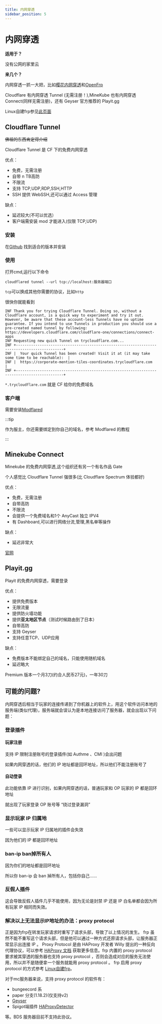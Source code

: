 ```yaml
---
title: 内网穿透
sidebar_position: 5
---
```


# 内网穿透

**适用于？**

没有公网的家里云

**来几个？**

内网穿透一抓一大把，比如[樱花内网穿透](https://www.natfrp.com/)和[OpenFrp](https://www.openfrp.net/)

Cloudflare 有内网穿透 Tunnel (无需注册！),MineKube 也有内网穿透 Connect(同样无需注册)，还有 Geyser 官方推荐的 Playit.gg

Linux自建frp参见[此页面](https://nitwikit.yizhan.wiki/advance/Linux/frp)

## Cloudflare Tunnel

~~佛祖的东西肯定得介绍~~

Cloudflare Tunnel 是 CF 下的免费内网穿透

优点：

* 免费，无需注册
* 自带 n TB高防
* 不限流
* 支持 TCP,UDP,RDP,SSH,HTTP
* SSH 提供 WebSSH,还可以通过 Access 管理

缺点：

* 延迟较大(不可以优选）
* 客户端需安装 mod 才能进入(仅限 TCP,UDP)

### 安装

在[Github](https://github.com/cloudflare/cloudflared/releases) 找到适合的版本并安装

### 使用

打开cmd,运行以下命令

```shell
cloudflared tunnel --url tcp://localhost:服务器端口
```

`tcp`可以换成其他你需要的协议，比如`http`

很快你就能看到

<!--markdownlint-disable line-length-->

```text
INF Thank you for trying Cloudflare Tunnel. Doing so, without a Cloudflare account, is a quick way to experiment and try it out. However, be aware that these account-less Tunnels have no uptime guarantee. If you intend to use Tunnels in production you should use a pre-created named tunnel by following: https://developers.cloudflare.com/cloudflare-one/connections/connect-apps
INF Requesting new quick Tunnel on trycloudflare.com...
INF +--------------------------------------------------------------------------------------------+
INF |  Your quick Tunnel has been created! Visit it at (it may take some time to be reachable):  |
INF |  https://corporate-mention-tiles-coordinates.trycloudflare.com                             |
INF +--------------------------------------------------------------------------------------------+
```

`*.trycloudflare.com` 就是 CF 给你的免费域名

<!--markdownlint-disable line-length-->

### 客户端

需要安装[Modflared](https://modrinth.com/mod/modflared)

:::tip

作为服主，你还需要绑定到你自己的域名，参考 Modflared 的教程

:::

## Minekube Connect

Minekube 的免费内网穿透,这个组织还有另一个有名作品 Gate

个人感觉比 Cloudflare Tunnel 强很多(比 Cloudflare Spectrum 体验都好)

优点：

* 免费，无需注册
* 自带高防
* 不限流
* 会提供一个免费域名和1个 AnyCast 独立 IPV4
* 有 Dashboard,可以进行网络分流,管理,黑名单等操作

缺点：

* 延迟非常大

[官网](https://connect.minekube.com/)

## Playit.gg

Playit 的免费内网穿透，需要登录

优点：

* 提供免费版本
* 无限流量
* 提供防火墙功能
* 提供**亚太地区节点**（测试时候路由到了日本）
* 自带高防
* 支持 Geyser
* 支持任意TCP、UDP应用

缺点：

* 免费版本不能绑定自己的域名，只能使用随机域名
* 延迟略大

Premium 版本一个月3刀(约合人民币27元)，一年30刀


## 可能的问题?

内网穿透后相当于玩家的连接传递到了你机器上的软件上，用这个软件访问本地的服务端(类似代理)，服务端就会误认为是本地连接访问了服务器，就会出现以下问题：

### 登录插件

#### 玩家注册

支持 IP 限制注册账号的登录插件(如 Authme 、CMI )会出问题

如果内网穿透的话，他们的 IP 地址都是回环地址，所以他们不能注册账号了

#### 自动登录

此功能依靠 IP 进行识别，如果内网穿透的话，普通玩家和 OP 玩家的 IP 都是回环地址

就出现了玩家登录 OP 账号等 “绕过登录漏洞”

### 显示玩家 IP 归属地

一些可以显示玩家 IP 归属地的插件会失效

因为他们的 IP 都是回环地址

### ban-ip ban掉所有人

因为你们的地址都是回环地址

所以你 ban-ip 会 ban 掉所有人，包括你自己......

### 反假人插件

这会导致反假人插件几乎不能使用，因为无论是封禁 IP 还是 IP 白名单都会因为所有玩家 IP 相同而失效。

### 解决以上无法显示IP地址的办法：proxy protocol

正是因为frp在转发玩家请求时重写了请求头部，导致了以上情况的发生。 frp 虽然不能不重写这个请求头部，但是他可以通过一种方式还原请求头部，让服务器正常显示出连接 IP 。
Proxy Protocol 是由 HAProxy 开发者 Willy 提出的一种反向代理协议，可以参考
[HAProxy 文档](http://www.haproxy.org/download/1.8/doc/proxy-protocol.txt)
获取更多信息。frp 内置的 proxy protocol 要求被其穿透的服务器也支持 proxy protocol ，否则会造成对应的服务无法使用，所以并不是随便拿一个服务就能用 proxy protocol 。
frp 启用 proxy protocol 的方式参考 [Linux自建frp](/advance/Linux/frp)。

对于mc服务器来说，支持 proxy protocol 的软件有：

* bungeecord 系
* paper 分支(1.18.2)(仅支持v2)
* [Geyser](https://nitwikit.yizhan.wiki/Java/process/mobile-player/Geyser/introduction/FAQ/#frp%E6%90%AD%E5%BB%BA%E5%86%85%E7%BD%91%E7%A9%BF%E9%80%8F%E6%83%B3%E6%98%BE%E7%A4%BA%E7%9C%9F%E5%AE%9Eip%E6%80%8E%E4%B9%88%E5%8A%9E)
* Spigot端插件 [HAProxyDetector](https://github.com/andylizi/haproxy-detector)

等。BDS 服务器目前不支持此协议。
